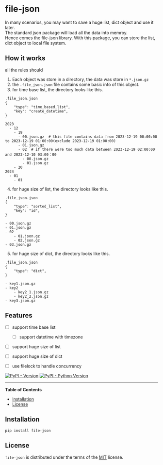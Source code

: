# file-json
In many scenarios, you may want to save a huge list, dict object and use it later.  
The standard json package will load all the data into memroy.  
Hence comes the file-json library. With this package, you can store the list, dict object to local file system.

## How it works
all the rules should 

1. Each object was store in a directory, the data was store in `*.json.gz`
2. the `.file_json.json` file contains some basic info of this object.
3. for time base list, the directory looks like this.
```
.file_json.json
{
    "type": "time_based_list",
    "key": "create_datetime",
}
```

```
2023
  - 12
    - 19
      - 00.json.gz  # this file contains data from 2023-12-19 00:00:00 to 2023-12-19 01:00:00(exclude 2023-12-19 01:00:00)
      - 01.json.gz
      - 02  # if there were too much data between 2023-12-19 02:00:00 and 2023-12-10 03:00：00
        - 00.json.gz
        - 01.json.gz
    - 20
2024
  - 01
    - 01
```
4. for huge size of list, the directory looks like this. 
```
.file_json.json
{
    "type": "sorted_list",
    "key": "id",
}
```

```
- 00.json.gz
- 01.json.gz
- 02
    - 01.json.gz
    - 02.json.gz
- 03.json.gz
```

5. for huge size of dict, the directory looks like this.
```
.file_json.json
{
    "type": "dict",
}
```

```
- key1.json.gz
- key2
    - key2_1.json.gz
    - key2_2.json.gz
- key3.json.gz
```

## Features
* [ ] support time base list
    * [ ] support datetime with timezone
* [ ] support huge size of list
* [ ] support huge size of dict
* [ ] use filelock to handle concurrency


[![PyPI - Version](https://img.shields.io/pypi/v/file-json.svg)](https://pypi.org/project/file-json)
[![PyPI - Python Version](https://img.shields.io/pypi/pyversions/file-json.svg)](https://pypi.org/project/file-json)

-----

**Table of Contents**

- [Installation](#installation)
- [License](#license)

## Installation

```console
pip install file-json
```

## License

`file-json` is distributed under the terms of the [MIT](https://spdx.org/licenses/MIT.html) license.
